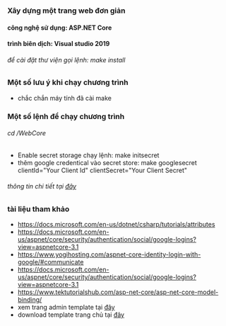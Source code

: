 ### Xây dựng một trang web đơn giản
#### công nghệ sử dụng: ASP.NET Core
#### trình biên dịch: Visual studio 2019

###### để cài đặt thư viện gọi lệnh: make install

### Một số lưu ý khi chạy chương trình
- chắc chắn máy tính đã cài make

### Một số lệnh để chạy chương trình
###### cd /WebCore
- Enable secret storage chạy lệnh: make initsecret
- thêm google credentical vào secret store: make googlesecret clientId="Your Client Id" clientSecret="Your Client Secret"
###### thông tin chi tiết tại [đây](https://docs.microsoft.com/en-us/aspnet/core/security/authentication/social/google-logins?view=aspnetcore-3.1)

### tài liệu tham khảo
- https://docs.microsoft.com/en-us/dotnet/csharp/tutorials/attributes
- https://docs.microsoft.com/en-us/aspnet/core/security/authentication/social/google-logins?view=aspnetcore-3.1
- https://www.yogihosting.com/aspnet-core-identity-login-with-google/#communicate
- https://docs.microsoft.com/en-us/aspnet/core/security/authentication/social/google-logins?view=aspnetcore-3.1
- https://www.tektutorialshub.com/asp-net-core/asp-net-core-model-binding/
- xem trang admin template tại [đây](https://github.com/ColorlibHQ/AdminLTE)
- download template trang chủ tại [đây](https://colorlib.com/wp/template/vegefoods/)
